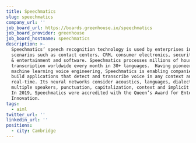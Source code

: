 ```yaml
---
title: Speechmatics
slug: speechmatics
company_url: ''
job_board_url: https://boards.greenhouse.io/speechmatics
job_board_provider: greenhouse
job_board_hostname: speechmatics
description: >-
  Speechmatics’ speech recognition technology is used by enterprises in
  scenarios such as contact centers, CRM, consumer electronics, security, media
  & entertainment and software. Speechmatics processes millions of hours of
  transcription worldwide every month in 30+ languages.  Having pioneered
  machine learning voice engineering, Speechmatics is enabling companies to
  build applications that detect and transcribe voice in any context and in
  real-time. Its neural networks consider acoustics, languages, dialects,
  multiple speakers, punctuation, capitalization, context and implicit meanings.
  In 2019, Speechmatics were accredited with the Queen’s Award for Enterprise,
  Innovation.
tags:
  - aiml
twitter_url: ''
linkedin_url: ''
positions:
  - city: Cambridge
---
```

